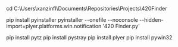 cd C:\Users\xanzinfl\Documents\Repositories\Projects\420Finder

pip install pyinstaller
pyinstaller --onefile --noconsole --hidden-import=plyer.platforms.win.notification '420 Finder.py'


pip install pytz
pip install pystray
pip install plyer
pip install pywin32
